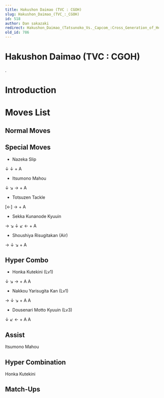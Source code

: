 ```yaml
---
title: Hakushon Daimao (TVC : CGOH)
slug: Hakushon_Daimao_(TVC_:_CGOH)
id: 518
author: Dan sakazaki
redirect: Hakushon_Daimao_(Tatsunoko_Vs._Capcom_:Cross_Generation_of_Heroes)
old_id: 786
---
```


# Hakushon Daimao (TVC : CGOH)

.

# Introduction

# Moves List

## Normal Moves

## Special Moves

- Nazeka Slip  

↓ ↓ + A

- Itsumono Mahou  

↓ ↘ → + A

- Totsuzen Tackle  

\[←\] → + A

- Sekka Kunanode Kyuuin  

→ ↘ ↓ ↙ ← + A

- Shoushiya Risugitakan (Air)  

→ ↓ ↘ + A

## Hyper Combo

- Honka Kutekini (Lv1)  

↓ ↘ → + A A

- Nakkou Yarisugita Kan (Lv1)  

→ ↓ ↘ + A A

- Dousenari Motto Kyuuin (Lv3)  

↓ ↙ ← + A A

## Assist

Itsumono Mahou

## Hyper Combination

Honka Kutekini

## Match-Ups
